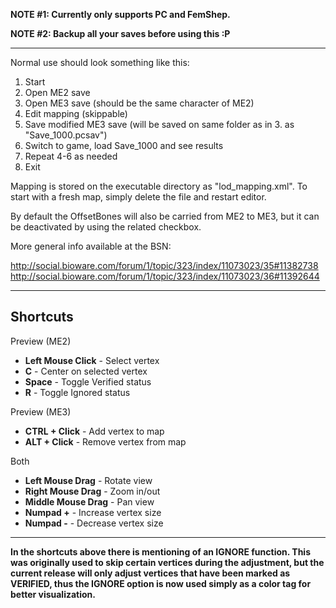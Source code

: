 **NOTE #1: Currently only supports PC and FemShep.**

**NOTE #2: Backup all your saves before using this :P**

---

Normal use should look something like this:
  1. Start
  1. Open ME2 save
  1. Open ME3 save (should be the same character of ME2)
  1. Edit mapping (skippable)
  1. Save modified ME3 save (will be saved on same folder as in 3. as "Save\_1000.pcsav")
  1. Switch to game, load Save\_1000 and see results
  1. Repeat 4-6 as needed
  1. Exit

Mapping is stored on the executable directory as "lod\_mapping.xml".
To start with a fresh map, simply delete the file and restart editor.

By default the OffsetBones will also be carried from ME2 to ME3, but it can be deactivated by using the related checkbox.

More general info available at the BSN:

http://social.bioware.com/forum/1/topic/323/index/11073023/35#11382738
http://social.bioware.com/forum/1/topic/323/index/11073023/36#11392644



---

## Shortcuts ##

Preview (ME2)

  * **Left Mouse Click** - Select vertex
  * **C** - Center on selected vertex
  * **Space** - Toggle Verified status
  * **R** - Toggle Ignored status

Preview (ME3)

  * **CTRL + Click** - Add vertex to map
  * **ALT + Click** - Remove vertex from map

Both

  * **Left Mouse Drag** - Rotate view
  * **Right Mouse Drag** - Zoom in/out
  * **Middle Mouse Drag** - Pan view
  * **Numpad +** - Increase vertex size
  * **Numpad -** - Decrease vertex size


---

**In the shortcuts above there is mentioning of an IGNORE function. This was originally used to skip certain vertices during the adjustment, but the current release will only adjust vertices that have been marked as VERIFIED, thus the IGNORE option is now used simply as a color tag for better visualization.**